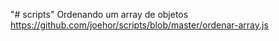 "# scripts" 
Ordenando um array de objetos
https://github.com/joehor/scripts/blob/master/ordenar-array.js
